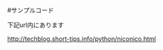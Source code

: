 <!--
title:   ニコニコ大百科の記事をpythonでスクレイピングする(サンプルコードあり)
tags:    Python,スクレイピング,ニコニコ動画
id:      983408160b6cb1a069b5
private: false
-->
#サンプルコード

下記url内にあります

http://techblog.short-tips.info/python/niconico.html